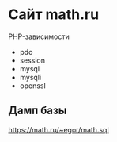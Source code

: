 # Сайт math.ru

PHP-зависимости
 - pdo
 - session
 - mysql
 - mysqli
 - openssl

## Дамп базы
https://math.ru/~egor/math.sql

